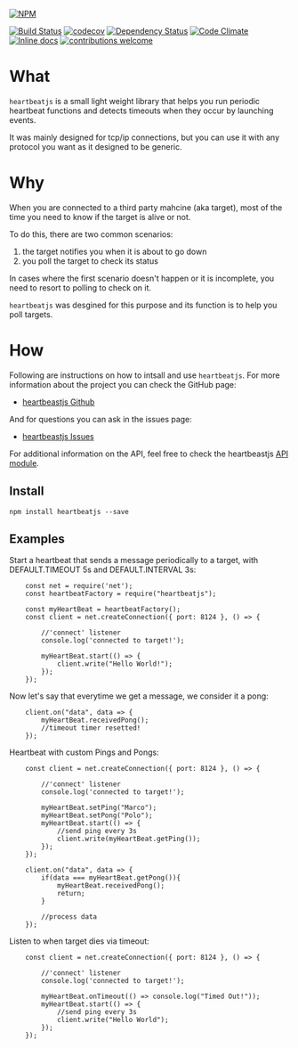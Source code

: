 [![NPM](https://nodei.co/npm/heartbeatjs.png?downloads=true&downloadRank=true&stars=true)](https://nodei.co/npm/obj-watcher/)

[![Build Status](https://travis-ci.org/Fl4m3Ph03n1x/heartbeatjs.svg?branch=master)](https://travis-ci.org/Fl4m3Ph03n1x/heartbeatjs)
[![codecov](https://codecov.io/gh/Fl4m3Ph03n1x/heartbeatjs/branch/master/graph/badge.svg)](https://codecov.io/gh/Fl4m3Ph03n1x/heartbeatjs)
[![Dependency Status](https://www.versioneye.com/user/projects/5953ac7d6725bd004becfd23/badge.svg)](https://www.versioneye.com/user/projects/5953ac7d6725bd004becfd23)
[![Code Climate](https://codeclimate.com/github/Fl4m3Ph03n1x/heartbeatjs/badges/gpa.svg)](https://codeclimate.com/github/Fl4m3Ph03n1x/heartbeatjs)
[![Inline docs](http://inch-ci.org/github/Fl4m3Ph03n1x/heartbeatjs.svg?branch=master)](http://inch-ci.org/github/Fl4m3Ph03n1x/heartbeatjs)
[![contributions welcome](https://img.shields.io/badge/contributions-welcome-brightgreen.svg?style=flat)](https://github.com/dwyl/esta/issues)

#   What

`heartbeatjs` is a small light weight library that helps you run periodic
heartbeat functions and detects timeouts when they occur by launching events.

It was mainly designed for tcp/ip connections, but you can use it with any
protocol you want as it designed to be generic.

#   Why

When you are connected to a third party mahcine (aka target), most of the time
you need to know if the target is alive or not.

To do this, there are two common scenarios:

 1. the target notifies you when it is about to go down
 2. you poll the target to check its status

In cases where the first scenario doesn't happen or it is incomplete, you need
to resort to polling to check on it.

`heartbeatjs` was desgined for this purpose and its function is to help you poll
targets.

#   How

Following are instructions on how to intsall and use `heartbeatjs`. For more
information about the project you can check the GitHub page:

 - [heartbeastjs Github](https://github.com/Fl4m3Ph03n1x/heartbeastjs)

And for questions you can ask in the issues page:

 - [heartbeastjs Issues](https://github.com/Fl4m3Ph03n1x/heartbeastjs/issues)

For additional information on the API, feel free to check the heartbeastjs [API
module](https://fl4m3ph03n1x.github.io/heartbeastjs/module-heartBeat.html).

## Install

    npm install heartbeatjs --save

##  Examples

Start a heartbeat that sends a message periodically to a target, with
DEFAULT.TIMEOUT 5s and DEFAULT.INTERVAL 3s:

        const net = require('net');
        const heartbeatFactory = require("heartbeatjs");

        const myHeartBeat = heartbeatFactory();
        const client = net.createConnection({ port: 8124 }, () => {

            //'connect' listener
            console.log('connected to target!');

            myHeartBeat.start(() => {
                client.write("Hello World!");    
            });
        });


Now let's say that everytime we get a message, we consider it a pong:

        client.on("data", data => {
            myHeartBeat.receivedPong();
            //timeout timer resetted!
        });

Heartbeat with custom Pings and Pongs:

        const client = net.createConnection({ port: 8124 }, () => {

            //'connect' listener
            console.log('connected to target!');

            myHeartBeat.setPing("Marco");
            myHeartBeat.setPong("Polo");
            myHeartBeat.start(() => {
                //send ping every 3s
                client.write(myHeartBeat.getPing());    
            });
        });

        client.on("data", data => {
            if(data === myHeartBeat.getPong()){
                myHeartBeat.receivedPong();
                return;
            }

            //process data                
        });

Listen to when target dies via timeout:

        const client = net.createConnection({ port: 8124 }, () => {

            //'connect' listener
            console.log('connected to target!');

            myHeartBeat.onTimeout(() => console.log("Timed Out!"));
            myHeartBeat.start(() => {
                //send ping every 3s
                client.write("Hello World");    
            });
        });
